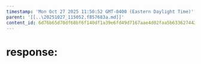 ```yaml
---
timestamp: 'Mon Oct 27 2025 11:50:52 GMT-0400 (Eastern Daylight Time)'
parent: '[[..\20251027_115052.f857683a.md]]'
content_id: 6d76b65d70df68bf6f140df1a39e6fd49d7167aae4d02faa5b63362744266256
---
```


# response:
